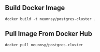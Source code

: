## Build Docker Image
```
docker build -t neunnsy/postgres-cluster .
```


## Pull Image From Docker Hub
```
docker pull neunnsy/postgres-cluster 
```